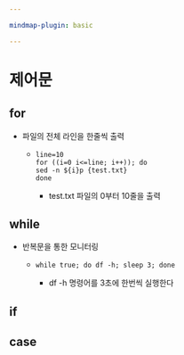 ```yaml
---

mindmap-plugin: basic

---
```


# 제어문

## for
- 파일의 전체 라인을 한줄씩 출력

	-
	  ```
	  line=10
	  for ((i=0 i<=line; i++)); do
	  sed -n ${i}p {test.txt}
	  done
	  ```

		- test.txt 파일의  0부터 10줄을 출력

## while
- 반복문을 통한 모니터링

	-
	  ```
	  while true; do df -h; sleep 3; done
	  ```

		- df -h 명령어를 3초에 한번씩 실행한다

## if

## case